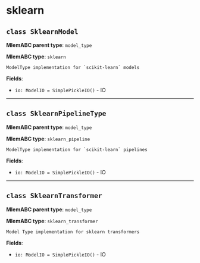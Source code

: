 # sklearn

## `class SklearnModel`

**MlemABC parent type**: `model_type`

**MlemABC type**: `sklearn`

    ModelType implementation for `scikit-learn` models

**Fields**:

- `io: ModelIO = SimplePickleIO()` - IO

---

## `class SklearnPipelineType`

**MlemABC parent type**: `model_type`

**MlemABC type**: `sklearn_pipeline`

    ModelType implementation for `scikit-learn` pipelines

**Fields**:

- `io: ModelIO = SimplePickleIO()` - IO

---

## `class SklearnTransformer`

**MlemABC parent type**: `model_type`

**MlemABC type**: `sklearn_transformer`

    Model Type implementation for sklearn transformers

**Fields**:

- `io: ModelIO = SimplePickleIO()` - IO

